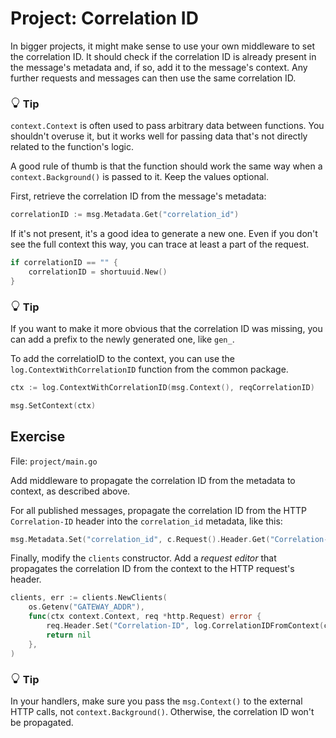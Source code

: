 # Project: Correlation ID

In bigger projects, it might make sense to use your own middleware to set the correlation ID.
It should check if the correlation ID is already present in the message's metadata and, if so,
add it to the message's context. Any further requests and messages can then use the same correlation ID.


<div class="alert alert-dismissible bg-light-primary d-flex flex-column flex-sm-row p-7 mb-10">
    <div class="d-flex flex-column">
        <h3 class="mb-5 text-dark">
			<svg xmlns="http://www.w3.org/2000/svg" width="16" height="16" fill="currentColor" class="bi bi-lightbulb text-primary" viewBox="0 0 16 16">
			  <path d="M2 6a6 6 0 1 1 10.174 4.31c-.203.196-.359.4-.453.619l-.762 1.769A.5.5 0 0 1 10.5 13a.5.5 0 0 1 0 1 .5.5 0 0 1 0 1l-.224.447a1 1 0 0 1-.894.553H6.618a1 1 0 0 1-.894-.553L5.5 15a.5.5 0 0 1 0-1 .5.5 0 0 1 0-1 .5.5 0 0 1-.46-.302l-.761-1.77a1.964 1.964 0 0 0-.453-.618A5.984 5.984 0 0 1 2 6zm6-5a5 5 0 0 0-3.479 8.592c.263.254.514.564.676.941L5.83 12h4.342l.632-1.467c.162-.377.413-.687.676-.941A5 5 0 0 0 8 1z"/>
			</svg>
			Tip
		</h3>
        <span>

`context.Context` is often used to pass arbitrary data between functions.
You shouldn't overuse it, but it works well for passing data that's not directly related to the function's logic.

A good rule of thumb is that the function should work the same way when a `context.Background()` is passed to it.
Keep the values optional.

</span>
	</div>
	</div>

First, retrieve the correlation ID from the message's metadata:

```go
correlationID := msg.Metadata.Get("correlation_id")
```

If it's not present, it's a good idea to generate a new one.
Even if you don't see the full context this way, you can trace at least a part of the request.

```go
if correlationID == "" {
	correlationID = shortuuid.New()
}
```


<div class="alert alert-dismissible bg-light-primary d-flex flex-column flex-sm-row p-7 mb-10">
    <div class="d-flex flex-column">
        <h3 class="mb-5 text-dark">
			<svg xmlns="http://www.w3.org/2000/svg" width="16" height="16" fill="currentColor" class="bi bi-lightbulb text-primary" viewBox="0 0 16 16">
			  <path d="M2 6a6 6 0 1 1 10.174 4.31c-.203.196-.359.4-.453.619l-.762 1.769A.5.5 0 0 1 10.5 13a.5.5 0 0 1 0 1 .5.5 0 0 1 0 1l-.224.447a1 1 0 0 1-.894.553H6.618a1 1 0 0 1-.894-.553L5.5 15a.5.5 0 0 1 0-1 .5.5 0 0 1 0-1 .5.5 0 0 1-.46-.302l-.761-1.77a1.964 1.964 0 0 0-.453-.618A5.984 5.984 0 0 1 2 6zm6-5a5 5 0 0 0-3.479 8.592c.263.254.514.564.676.941L5.83 12h4.342l.632-1.467c.162-.377.413-.687.676-.941A5 5 0 0 0 8 1z"/>
			</svg>
			Tip
		</h3>
        <span>

If you want to make it more obvious that the correlation ID was missing,
you can add a prefix to the newly generated one, like `gen_`.

</span>
	</div>
	</div>

To add the correlatioID to the context, you can use the `log.ContextWithCorrelationID` function from the common package.

```go
ctx := log.ContextWithCorrelationID(msg.Context(), reqCorrelationID)

msg.SetContext(ctx)
```

## Exercise

File: `project/main.go`

Add middleware to propagate the correlation ID from the metadata to context, as described above.

For all published messages, propagate the correlation ID from the HTTP `Correlation-ID` header
into the `correlation_id` metadata, like this:

```go
msg.Metadata.Set("correlation_id", c.Request().Header.Get("Correlation-ID"))
```

Finally, modify the `clients` constructor.
Add a *request editor* that propagates the correlation ID from the context to the HTTP request's header.

```go
clients, err := clients.NewClients(
	os.Getenv("GATEWAY_ADDR"), 
	func(ctx context.Context, req *http.Request) error {
		req.Header.Set("Correlation-ID", log.CorrelationIDFromContext(ctx))
		return nil
	},
)
```


<div class="alert alert-dismissible bg-light-primary d-flex flex-column flex-sm-row p-7 mb-10">
    <div class="d-flex flex-column">
        <h3 class="mb-5 text-dark">
			<svg xmlns="http://www.w3.org/2000/svg" width="16" height="16" fill="currentColor" class="bi bi-lightbulb text-primary" viewBox="0 0 16 16">
			  <path d="M2 6a6 6 0 1 1 10.174 4.31c-.203.196-.359.4-.453.619l-.762 1.769A.5.5 0 0 1 10.5 13a.5.5 0 0 1 0 1 .5.5 0 0 1 0 1l-.224.447a1 1 0 0 1-.894.553H6.618a1 1 0 0 1-.894-.553L5.5 15a.5.5 0 0 1 0-1 .5.5 0 0 1 0-1 .5.5 0 0 1-.46-.302l-.761-1.77a1.964 1.964 0 0 0-.453-.618A5.984 5.984 0 0 1 2 6zm6-5a5 5 0 0 0-3.479 8.592c.263.254.514.564.676.941L5.83 12h4.342l.632-1.467c.162-.377.413-.687.676-.941A5 5 0 0 0 8 1z"/>
			</svg>
			Tip
		</h3>
        <span>

In your handlers, make sure you pass the `msg.Context()` to the external HTTP calls, not `context.Background()`.
Otherwise, the correlation ID won't be propagated.

</span>
	</div>
	</div>
